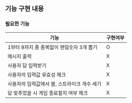 ## 기능 구현 내용

### 필요한 기능

| 기능                             | 구현여부 |
|--------------------------------|------|
| 1부터 9까지 중 중복없이 랜덤숫자 3개 뽑기 | O    |
| 메시지 출력                         | X    |
| 사용자 답 입력받기                     | X    |
| 사용자의 입력값 유효성 체크                | X    |
| 사용자의 입력값에서 볼, 스트라이크 개수 세기      | X    |
| 답 맞추었을 시 게임 종료할지 여부 체크         | X    |
